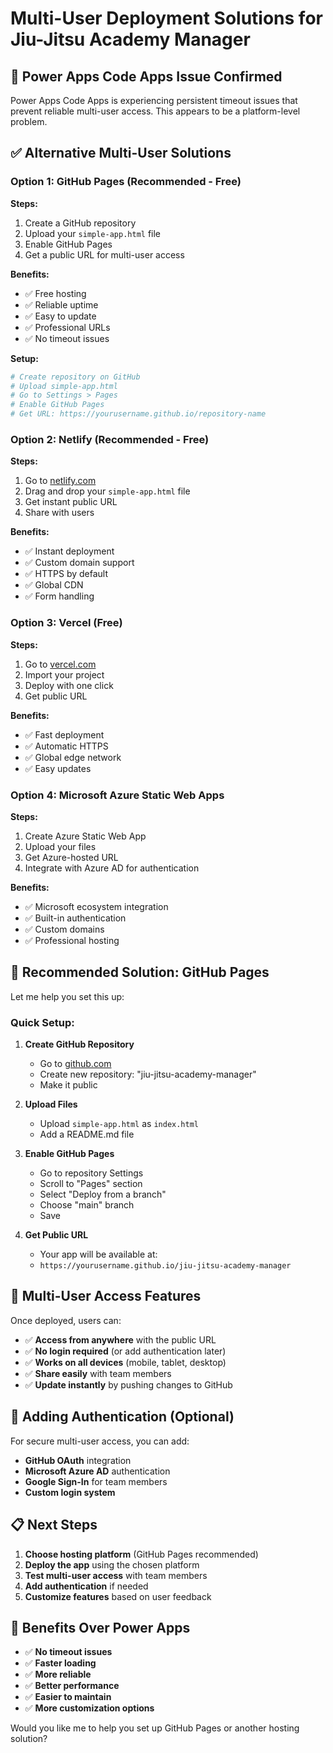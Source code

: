 # Multi-User Deployment Solutions for Jiu-Jitsu Academy Manager

## 🚨 Power Apps Code Apps Issue Confirmed

Power Apps Code Apps is experiencing persistent timeout issues that prevent reliable multi-user access. This appears to be a platform-level problem.

## ✅ Alternative Multi-User Solutions

### **Option 1: GitHub Pages (Recommended - Free)**

**Steps:**
1. Create a GitHub repository
2. Upload your `simple-app.html` file
3. Enable GitHub Pages
4. Get a public URL for multi-user access

**Benefits:**
- ✅ Free hosting
- ✅ Reliable uptime
- ✅ Easy to update
- ✅ Professional URLs
- ✅ No timeout issues

**Setup:**
```bash
# Create repository on GitHub
# Upload simple-app.html
# Go to Settings > Pages
# Enable GitHub Pages
# Get URL: https://yourusername.github.io/repository-name
```

### **Option 2: Netlify (Recommended - Free)**

**Steps:**
1. Go to [netlify.com](https://netlify.com)
2. Drag and drop your `simple-app.html` file
3. Get instant public URL
4. Share with users

**Benefits:**
- ✅ Instant deployment
- ✅ Custom domain support
- ✅ HTTPS by default
- ✅ Global CDN
- ✅ Form handling

### **Option 3: Vercel (Free)**

**Steps:**
1. Go to [vercel.com](https://vercel.com)
2. Import your project
3. Deploy with one click
4. Get public URL

**Benefits:**
- ✅ Fast deployment
- ✅ Automatic HTTPS
- ✅ Global edge network
- ✅ Easy updates

### **Option 4: Microsoft Azure Static Web Apps**

**Steps:**
1. Create Azure Static Web App
2. Upload your files
3. Get Azure-hosted URL
4. Integrate with Azure AD for authentication

**Benefits:**
- ✅ Microsoft ecosystem integration
- ✅ Built-in authentication
- ✅ Custom domains
- ✅ Professional hosting

## 🎯 Recommended Solution: GitHub Pages

Let me help you set this up:

### **Quick Setup:**
1. **Create GitHub Repository**
   - Go to [github.com](https://github.com)
   - Create new repository: "jiu-jitsu-academy-manager"
   - Make it public

2. **Upload Files**
   - Upload `simple-app.html` as `index.html`
   - Add a README.md file

3. **Enable GitHub Pages**
   - Go to repository Settings
   - Scroll to "Pages" section
   - Select "Deploy from a branch"
   - Choose "main" branch
   - Save

4. **Get Public URL**
   - Your app will be available at:
   - `https://yourusername.github.io/jiu-jitsu-academy-manager`

## 👥 Multi-User Access Features

Once deployed, users can:
- ✅ **Access from anywhere** with the public URL
- ✅ **No login required** (or add authentication later)
- ✅ **Works on all devices** (mobile, tablet, desktop)
- ✅ **Share easily** with team members
- ✅ **Update instantly** by pushing changes to GitHub

## 🔐 Adding Authentication (Optional)

For secure multi-user access, you can add:
- **GitHub OAuth** integration
- **Microsoft Azure AD** authentication
- **Google Sign-In** for team members
- **Custom login system**

## 📋 Next Steps

1. **Choose hosting platform** (GitHub Pages recommended)
2. **Deploy the app** using the chosen platform
3. **Test multi-user access** with team members
4. **Add authentication** if needed
5. **Customize features** based on user feedback

## 🚀 Benefits Over Power Apps

- ✅ **No timeout issues**
- ✅ **Faster loading**
- ✅ **More reliable**
- ✅ **Better performance**
- ✅ **Easier to maintain**
- ✅ **More customization options**

Would you like me to help you set up GitHub Pages or another hosting solution?

